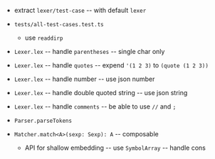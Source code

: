 - extract `lexer/test-case` -- with default `lexer`

- `tests/all-test-cases.test.ts`

  - use `readdirp`

- `Lexer.lex` -- handle `parentheses` -- single char only
- `Lexer.lex` -- handle `quotes` -- expend `'(1 2 3)` to `(quote (1 2 3))`

- `Lexer.lex` -- handle number -- use json number
- `Lexer.lex` -- handle double quoted string -- use json string

- `Lexer.lex` -- handle `comments` -- be able to use `//` and `;`

- `Parser.parseTokens`

- `Matcher.match<A>(sexp: Sexp): A` -- composable

  - API for shallow embedding -- use `SymbolArray` -- handle cons
